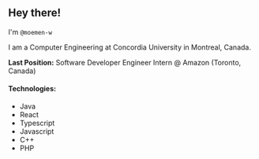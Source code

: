 ## Hey there!

I'm `@moemen-w`

I am a Computer Engineering at Concordia University in Montreal, Canada.

**Last Position:** Software Developer Engineer Intern @ Amazon (Toronto, Canada)

#### Technologies: 
  - Java
  - React
  - Typescript
  - Javascript
  - C++
  - PHP
